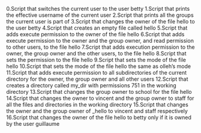 0.Script that switches the current user to the user betty
1.Script that prints the effective username of the current user
2.Script that prints all the groups the current user is part of
3.Script that changes the owner of the file hello to the user betty
4.Script that creates an empty file called hello
5.Script that adds execute permission to the owner of the file hello
6.Script that adds execute permission to the owner and the group owner, and read permission to other users, to the file hello
7.Script that adds execution permission to the owner, the group owner and the other users, to the file hello
8.Script that sets the permission to the file hello
9.Script that sets the mode of the file hello
10.Script that sets the mode of the file hello the same as olleh’s mode
11.Script that adds execute permission to all subdirectories of the current directory for the owner, the group owner and all other users
12.Script that creates a directory called my_dir with permissions 751 in the working directory
13.Script that changes the group owner to school for the file hello
14.Script that changes the owner to vincent and the group owner to staff for all the files and directories in the working directory
15.Script that changes the owner and the group owner of _hello to vincent and staff respectively
16.Script that changes the owner of the file hello to betty only if it is owned by the user guillaume
